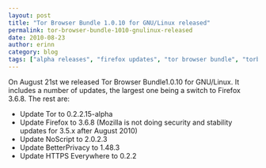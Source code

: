 ```yaml
---
layout: post
title: "Tor Browser Bundle 1.0.10 for GNU/Linux released"
permalink: tor-browser-bundle-1010-gnulinux-released
date: 2010-08-23
author: erinn
category: blog
tags: ["alpha releases", "firefox updates", "tor browser bundle", "torbrowser"]
---
```


On August 21st we released Tor Browser Bundle1.0.10 for GNU/Linux. It includes a number of updates, the largest one being a switch to Firefox 3.6.8. The rest are:

- Update Tor to 0.2.2.15-alpha
- Update Firefox to 3.6.8 (Mozilla is not doing security and stability updates for 3.5.x after August 2010)
- Update NoScript to 2.0.2.3
- Update BetterPrivacy to 1.48.3
- Update HTTPS Everywhere to 0.2.2

